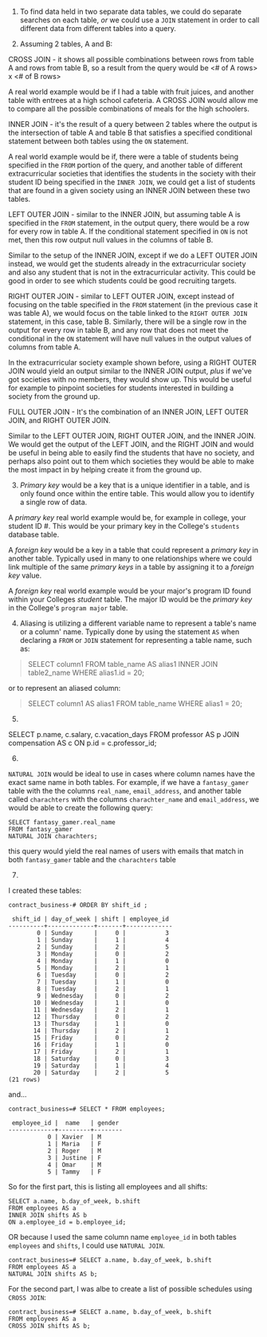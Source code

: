 1) To find data held in two separate data tables, we could do separate searches on each table, _or_ we could use a `JOIN` statement in order to call different data from different tables into a query.

2) Assuming 2 tables, A and B:

CROSS JOIN - it shows all possible combinations between rows from table A and rows from table B, so a result from the query would be <# of A rows> x <# of B rows>

A real world example would be if I had a table with fruit juices, and another table with entrees at a high school cafeteria. A CROSS JOIN would allow me to compare all the possible combinations of meals for the high schoolers.

INNER JOIN - it's the result of a query between 2 tables where the output is the intersection of table A and table B that satisfies a specified conditional statement between both tables using the `ON` statement.

A real world example would be if, there were a table of students being specified in the `FROM` portion of the query, and another table of different extracurricular societies that identifies the students in the society with their student ID being specified in the `INNER JOIN`, we could get a list of students that are found in a given society using an INNER JOIN between these two tables.

LEFT OUTER JOIN - similar to the INNER JOIN, but assuming table A is specified in the `FROM` statement, in the output query, there would be a row for every row in table A. If the conditional statement specified in `ON` is not met, then this row output null values in the columns of table B.

Similar to the setup of the INNER JOIN, except if we do a LEFT OUTER JOIN instead, we would get the students already in the extracurricular society and also any student that is not in the extracurricular activity. This could be good in order to see which students could be good recruiting targets.

RIGHT OUTER JOIN - similar to LEFT OUTER JOIN, except instead of focusing on the table specified in the `FROM` statement (in the previous case it was table A), we would focus on the table linked to the  `RIGHT OUTER JOIN` statement, in this case, table B. Similarly, there will be a single row in the output for every row in table B, and any row that does not meet the conditional in the `ON` statement will have null values in the output values of columns from table A.

In the extracurricular society example shown before, using a RIGHT OUTER JOIN would yield an output similar to the INNER JOIN output, _plus_ if we've got societies with no members, they would show up. This would be useful for example to pinpoint societies for students interested in building a society from the ground up.

FULL OUTER JOIN - It's the combination of an INNER JOIN, LEFT OUTER JOIN, and RIGHT OUTER JOIN.

Similar to the LEFT OUTER JOIN, RIGHT OUTER JOIN, and the INNER JOIN. We would get the output of the LEFT JOIN, and the RIGHT JOIN and would be useful in being able to easily find the students that have no society, and perhaps also point out to them which societies they would be able to make the most impact in by helping create it from the ground up.

3) *Primary key* would be a key that is a unique identifier in a table, and is only found once within the entire table. This would allow you to identify a single row of data.

A *primary key* real world example would be, for example in college, your student ID #. This would be your primary key in the College's `students` database table.

A *foreign key* would be a key in a table that could represent a *primary key* in another table. Typically used in many to one relationships where we could link multiple of the same *primary keys* in a table by assigning it to a *foreign key* value.

A *foreign key* real world example would be your major's program ID found within your Colleges *student* table. The major ID would be the *primary key* in the College's `program major` table.

4) Aliasing is utilizing a different variable name to represent a table's name or a column' name. Typically done by using the statement `AS` when declaring a `FROM` or `JOIN` statement for  representing a table name, such as:

> SELECT column1 
> FROM table_name AS alias1
> INNER JOIN table2_name
> WHERE alias1.id = 20;

or to represent an aliased column:

> SELECT column1 AS alias1
> FROM table_name
> WHERE alias1 = 20;

5) 
SELECT p.name, c.salary, c.vacation_days 
FROM professor AS p JOIN
compensation AS c ON p.id = c.professor_id;

6)
`NATURAL JOIN` would be ideal to use in cases where column names have the exact same name in both tables. For example, if we have a `fantasy_gamer` table with the the columns `real_name`, `email_address`, and another table called `charachters` with the columns `charachter_name` and `email_address`, we would be able to create the following query:

```
SELECT fantasy_gamer.real_name
FROM fantasy_gamer
NATURAL JOIN charachters;

```

this query would yield the real names of users with emails that match in both `fantasy_gamer` table and the `charachters` table

7) 

I created these tables:
```
contract_business-# ORDER BY shift_id ;

 shift_id | day_of_week | shift | employee_id 
----------+-------------+-------+-------------
        0 | Sunday      |     0 |           3
        1 | Sunday      |     1 |           4
        2 | Sunday      |     2 |           5
        3 | Monday      |     0 |           2
        4 | Monday      |     1 |           0
        5 | Monday      |     2 |           1
        6 | Tuesday     |     0 |           2
        7 | Tuesday     |     1 |           0
        8 | Tuesday     |     2 |           1
        9 | Wednesday   |     0 |           2
       10 | Wednesday   |     1 |           0
       11 | Wednesday   |     2 |           1
       12 | Thursday    |     0 |           2
       13 | Thursday    |     1 |           0
       14 | Thursday    |     2 |           1
       15 | Friday      |     0 |           2
       16 | Friday      |     1 |           0
       17 | Friday      |     2 |           1
       18 | Saturday    |     0 |           3
       19 | Saturday    |     1 |           4
       20 | Saturday    |     2 |           5
(21 rows)
```

and...

```
contract_business=# SELECT * FROM employees;

 employee_id |  name   | gender 
-------------+---------+--------
           0 | Xavier  | M
           1 | Maria   | F
           2 | Roger   | M
           3 | Justine | F
           4 | Omar    | M
           5 | Tammy   | F
```

So for the first part, this is listing all employees and all shifts:

```
SELECT a.name, b.day_of_week, b.shift
FROM employees AS a
INNER JOIN shifts AS b
ON a.employee_id = b.employee_id;
```

OR because I used the same column name `employee_id` in both tables `employees` and `shifts`, I could use `NATURAL JOIN`.

```
contract_business=# SELECT a.name, b.day_of_week, b.shift
FROM employees AS a
NATURAL JOIN shifts AS b;
```
For the second part, I was albe to create a list of possible schedules using `CROSS JOIN`:

```
contract_business=# SELECT a.name, b.day_of_week, b.shift
FROM employees AS a
CROSS JOIN shifts AS b;
```


